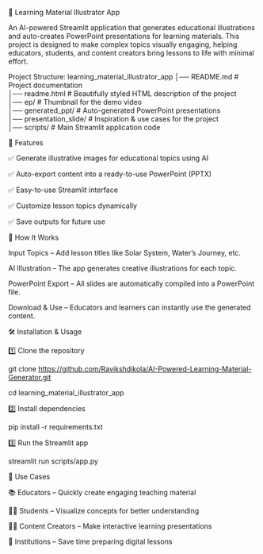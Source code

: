 🎨 Learning Material Illustrator App

An AI-powered Streamlit application that generates educational illustrations and auto-creates PowerPoint presentations for learning materials. This project is designed to make complex topics visually engaging, helping educators, students, and content creators bring lessons to life with minimal effort.


Project Structure:
learning_material_illustrator_app
│── README.md                # Project documentation  
│── readme.html              # Beautifully styled HTML description of the project  
│── ep/                      # Thumbnail for the demo video  
│── generated_ppt/           # Auto-generated PowerPoint presentations  
│── presentation_slide/      # Inspiration & use cases for the project  
│── scripts/                 # Main Streamlit application code  


🚀 Features

✅ Generate illustrative images for educational topics using AI

✅ Auto-export content into a ready-to-use PowerPoint (PPTX)

✅ Easy-to-use Streamlit interface

✅ Customize lesson topics dynamically

✅ Save outputs for future use


📖 How It Works

Input Topics – Add lesson titles like Solar System, Water’s Journey, etc.

AI Illustration – The app generates creative illustrations for each topic.

PowerPoint Export – All slides are automatically compiled into a PowerPoint file.

Download & Use – Educators and learners can instantly use the generated content.


🛠️ Installation & Usage

1️⃣ Clone the repository

git clone https://github.com/Ravikshdikola/AI-Powered-Learning-Material-Generator.git

cd learning_material_illustrator_app

2️⃣ Install dependencies

pip install -r requirements.txt

3️⃣ Run the Streamlit app

streamlit run scripts/app.py

🌟 Use Cases

📚 Educators – Quickly create engaging teaching material

👩‍🎓 Students – Visualize concepts for better understanding

🧑‍💻 Content Creators – Make interactive learning presentations

🏫 Institutions – Save time preparing digital lessons


